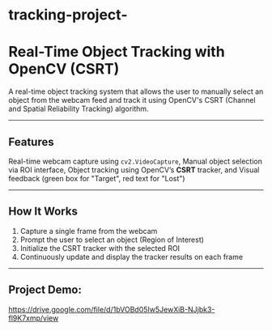 # tracking-project-

# Real-Time Object Tracking with OpenCV (CSRT)

A real-time object tracking system that allows the user to manually select an object from the webcam feed and track it using OpenCV's CSRT (Channel and Spatial Reliability Tracking) algorithm.

---
## Features
Real-time webcam capture using `cv2.VideoCapture`, Manual object selection via ROI interface, Object tracking using OpenCV’s **CSRT** tracker, and Visual feedback (green box for "Target", red text for "Lost")

---

## How It Works

1. Capture a single frame from the webcam
2. Prompt the user to select an object (Region of Interest)
3. Initialize the CSRT tracker with the selected ROI
4. Continuously update and display the tracker results on each frame

--- 

## Project Demo: 
https://drive.google.com/file/d/1bVOBd05Iw5JewXiB-NJjbk3-fl9K7xmp/view
